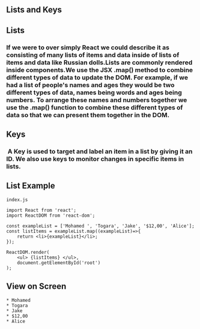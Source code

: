 ## Lists and Keys

## Lists 

### If we were to over simply React we could describe it as consisting of many lists of items and data inside of lists of items and data like Russian dolls.Lists are commonly rendered inside components.We use the JSX .map() method to combine different types of data to update the DOM. For example, if we had a list of people's names and ages they would be two different types of data, names being words and ages being numbers. To arrange these names and numbers together we use the .map() function to combine these different types of data so that we can present them together in the DOM.

## Keys

###  A Key is used to target and label an item in a list by giving it an ID. We also use keys to monitor changes in specific items in lists.

## List Example

```
index.js
```

```
import React from 'react';
import ReactDOM from 'react-dom';

const exampleList = ['Mohamed ', 'Togara', 'Jake', '$12,00', 'Alice'];
const listItems = exampleList.map((exampleList)=>{
    return <li>{exampleList}</li>;
});

ReactDOM.render(
    <ul> {listItems} </ul>,
    document.getElementById('root')
);
```

## View on Screen

```
* Mohamed
* Togara
* Jake
* $12,00
* Alice
```
